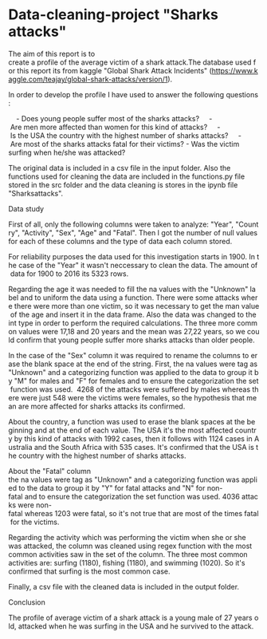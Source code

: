 # Data-cleaning-project "Sharks attacks"

The aim of this report is to create a profile of the average victim of a shark attack.The database used for this report its from kaggle "Global Shark Attack Incidents" (https://www.kaggle.com/teajay/global-shark-attacks/version/1). 

In order to develop the profile I have used to answer the following questions:

    - Does young people suffer most of the sharks attacks?
    - Are men more affected than women for this kind of attacks?
    - Is the USA the country with the highest number of sharks attacks?
    - Are most of the sharks attacks fatal for their victims?
    - Was the victim surfing when he/she was attacked?

The original data is included in a csv file in the input folder. Also the functions used for cleaning the data are included in the functions.py file stored in the src folder and the data cleaning is stores in the ipynb file "Sharksattacks".

Data study

First of all, only the following columns were taken to analyze: "Year", "Country", "Activity", "Sex", "Age" and "Fatal". Then I got the number of null values for each of these columns and the type of data each column stored.

For reliability purposes the data used for this investigation starts in 1900. In the case of the "Year" it wasn't neccessary to clean the data. The amount of data for 1900 to 2016 its 5323 rows.

Regarding the age it was needed to fill the na values with the "Unknown" label and to uniform the data using a function. There were some attacks where there were more than one victim, so it was necessary to get the man value of the age and insert it in the data frame. Also the data was changed to the int type in order to perform the required calculations. The three more common values were 17,18 and 20 years and the mean was 27,22 years, so we could confirm that young people suffer more sharks attacks than older people.

In the case of the "Sex" column it was required to rename the columns to erase the blank space at the end of the string. First, the na values were tag as "Unknown" and a categorizing function was applied to the data to group it by "M" for males and "F" for females and to ensure the categorization the set function was used.  4268 of the attacks were suffered by males whereas there were just 548 were the victims were females, so the hypothesis that mean are more affected for sharks attacks its confirmed.

About the country, a function was used to erase the blank spaces at the beginning and at the end of each value. The USA it's the most affected country by this kind of attacks with 1992 cases, then it follows with 1124 cases in Australia and the South Africa with 535 cases. It's confirmed that the USA is the country with the highest number of sharks attacks.

About the "Fatal" column the na values were tag as "Unknown" and a categorizing function was applied to the data to group it by "Y" for fatal attacks and "N" for non-fatal and to ensure the categorization the set function was used. 4036 attacks were non-fatal whereas 1203 were fatal, so it's not true that are most of the times fatal for the victims.

Regarding the activity which was performing the victim when she or she was attacked, the column was cleaned using regex function with the most common activities saw in the set of the column. The three most common activities are: surfing (1180), fishing (1180), and swimming (1020). So it's confirmed that surfing is the most common case.

Finally, a csv file with the cleaned data is included in the output folder.

Conclusion

The profile of average victim of a shark attack is a young male of 27 years old, attacked when he was surfing in the USA and he survived to the attack.
